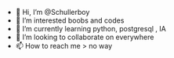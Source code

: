 - 👋 Hi, I’m @Schullerboy
- 👀 I’m interested boobs and codes
- 🌱 I’m currently learning python, postgresql , IA
- 💞️ I’m looking to collaborate on everywhere
- 📫 How to reach me > no way

<!---
Schullerboy/Schullerboy is a ✨ special ✨ repository because its `README.md` (this file) appears on your GitHub profile.
You can click the Preview link to take a look at your changes.
--->
